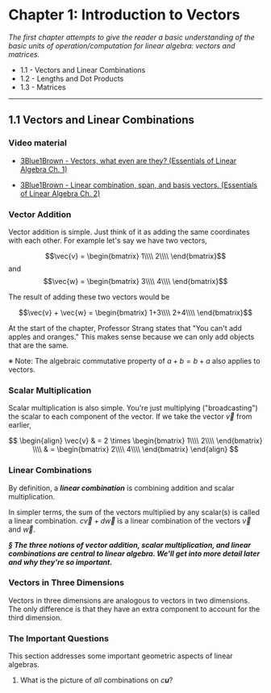 # Chapter 1: Introduction to Vectors

_The first chapter attempts to give the reader a basic understanding of the basic units of operation/computation for linear algebra: vectors and matrices._

* 1.1 - Vectors and Linear Combinations
* 1.2 - Lengths and Dot Products
* 1.3 - Matrices

---

## 1.1 Vectors and Linear Combinations

### Video material
  * [3Blue1Brown - Vectors, what even are they? (Essentials of Linear Algebra Ch. 1)](https://www.youtube.com/watch?v=fNk_zzaMoSs&list=PLZHQObOWTQDPD3MizzM2xVFitgF8hE_ab&index=1)

  * [3Blue1Brown - Linear combination, span, and basis vectors. (Essentials of Linear Algebra Ch. 2)](https://www.youtube.com/watch?v=k7RM-ot2NWY&list=PLZHQObOWTQDPD3MizzM2xVFitgF8hE_ab&index=2)


### Vector Addition

Vector addition is simple. Just think of it as adding the same coordinates with each other. For example let's say we have two vectors,

$$\vec{v} = \begin{bmatrix}
1\\\\
2\\\\
\end{bmatrix}$$
and
$$\vec{w} = \begin{bmatrix}
3\\\\
4\\\\
\end{bmatrix}$$

The result of adding these two vectors would be

$$\vec{v} + \vec{w} = \begin{bmatrix}
1+3\\\\
2+4\\\\
\end{bmatrix}$$


At the start of the chapter, Professor Strang states that "You can't add apples and oranges." This makes sense because we can only add objects that are the same.

※ Note: The algebraic commutative property of $a + b = b + a$ also applies to vectors.


### Scalar Multiplication

Scalar multiplication is also simple. You're just multiplying ("broadcasting") the scalar to each component of the vector. If we take the vector $\vec{v}$ from earlier,

$$
\begin{align}
\vec{v} & = 2 \times \begin{bmatrix}
1\\\\
2\\\\
\end{bmatrix} \\\\
& = 
\begin{bmatrix}
2\\\\
4\\\\
\end{bmatrix}
\end{align}
$$


### Linear Combinations

By definition, a _**linear combination**_ is combining addition and scalar multiplication.

In simpler terms, the sum of the vectors multiplied by any scalar(s) is called a linear combination. $c\vec{v} + d\vec{w}$ is a linear combination of the vectors $\vec{v}$ and $\vec{w}$.

_**§ The three notions of vector addition, scalar multiplication, and linear combinations are central to linear algebra. We'll get into more detail later and why they're so important.**_


### Vectors in Three Dimensions

Vectors in three dimensions are analogous to vectors in two dimensions. The only difference is that they have an extra component to account for the third dimension.


### The Important Questions

This section addresses some important geometric aspects of linear algebras.

1. What is the picture of _all_ combinations on $c$**$u$**?
